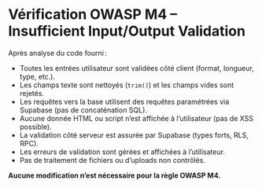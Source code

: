 # Vérification OWASP M4 – Insufficient Input/Output Validation

Après analyse du code fourni :

- Toutes les entrées utilisateur sont validées côté client (format, longueur, type, etc.).
- Les champs texte sont nettoyés (`trim()`) et les champs vides sont rejetés.
- Les requêtes vers la base utilisent des requêtes paramétrées via Supabase (pas de concaténation SQL).
- Aucune donnée HTML ou script n’est affichée à l’utilisateur (pas de XSS possible).
- La validation côté serveur est assurée par Supabase (types forts, RLS, RPC).
- Les erreurs de validation sont gérées et affichées à l’utilisateur.
- Pas de traitement de fichiers ou d’uploads non contrôlés.

**Aucune modification n’est nécessaire pour la règle OWASP M4.**
